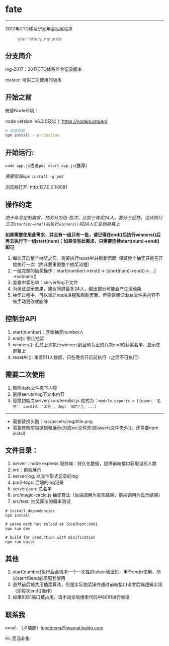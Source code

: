 # fate
----

2017年CTO体系研发年会抽奖程序

> your lottery, my prize

## 分支简介

log-2017：2017CTO体系年会记录版本

master: 可供二次使用的版本

## 开始之前

安装Node环境：

node version: v6.3.0及以上 <https://nodejs.org/en/>

``` bash
# 安装依赖
npm install --production
```

## 开始运行:

`node app.js`或者`pm2 start app.js`(推荐)

*需要安装`npm install -g pm2`*

浏览器打开: http:127.0.0.1:8081

## 操作约定

*由于年会定制需求，抽奖分为组-批次，比如三等奖24人，要分三批抽，连续执行三次`start(8)→end()`后执行`winners()`将24人汇总到屏幕上*

**如果需要使用此需求，并且有一组只有一批，请记得在end()后执行winners()后再去执行下一组start(num)；如果没有此需求，只需要连续start(num)→end()即可**

1. 每次开启整个抽奖之前，需要执行resetAll并刷新页面, 保证整个抽奖只能在开始执行一次（除非要重置整个抽奖流程）
2. 一组完整的抽奖操作：start(number)→end()→ {start(num)→end()→ ...}→winners()
3. 查看中奖名单：server/log下文件
4. 为保证显示效果，建议同屏最多24人，超出部分可能会产生滚动条
5. 抽奖过程中，可以重启node进程和刷新页面，但需要保证data文件夹内容不被手动更改或删除

## 控制台API

1. start(number)：开始抽奖number人
2. end(): 停止抽奖
3. winners(): 汇总上次执行winners到目前为止的几次end的获奖名单，显示在屏幕上
4. resetAll(): 重置511人数据，只在晚会开启前执行（之后不可执行）

## 需要二次使用

1. 删除data文件夹下内容
2. 删除server/log下文本内容
3. 替换初始库server/json/herolist.js 格式为：`module.exports = [{name: '名字', cardid: '工号', dep: '部门'}, ...]`

------

- 需要替换头图：src/assets/img/title.png
- 需要修改前端逻辑和展示(对应src文件夹(除assets文件夹外))，还需要npm install

## 文件目录：
1. server：node express 服务端：持久化数据，提供前端接口获取当前人数
2. src：前端展示
3. server/log: 以文件形式记录的log
4. pm2-logs: 后端的log记录
5. server/json: 总名单
6. src/magic-circle.js 抽奖算法（后端调用为真实结果，前端调用为显示结果）
7. src/test: 抽奖算法的概率测试


```
# install dependencies
npm install

# serve with hot reload at localhost:8081
npm run dev

# build for production with minification
npm run build
```
## 其他

1. start(number)执行后会请求一个一次性的token验证码，用于end()使用，所以start和end必须配套使用
2. 虽然前后端共用抽奖算法，但是实际抽奖操作通过前端接口请求后端逻辑实现（即每次end()操作）
3. 如果8081端口被占用，请手动全局搜索代码中8081进行替换

## 联系我

email: （卢培鹏）lupeipeng@iwamai.baidu.com

Hi: 面汤非鱼

